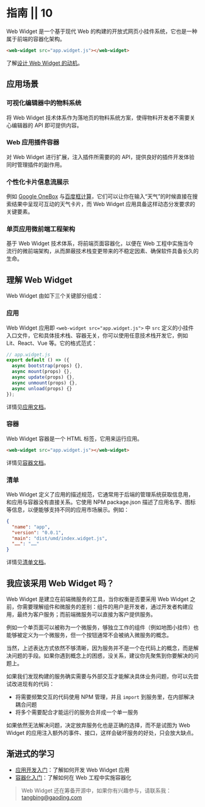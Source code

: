 # 指南 || 10

Web Widget 是一个基于现代 Web 的构建的开放式网页小挂件系统，它也是一种属于前端的容器化架构。

```html
<web-widget src="app.widget.js"></web-widget>
```

了解[设计 Web Widget 的动机](../discover/about.md)。

## 应用场景

### 可视化编辑器中的物料系统

将 Web Widget 技术体系作为落地页的物料系统方案，使得物料开发者不需要关心编辑器的 API 即可提供内容。

### Web 应用插件容器

对 Web Widget 进行扩展，注入插件所需要的的 API，提供良好的插件开发体验同时管理插件的副作用。

### 个性化卡片信息流展示

例如 [Google OneBox](https://en.ryte.com/wiki/Google_OneBox) 与[百度框计算](https://baike.baidu.com/item/%E6%A1%86%E8%AE%A1%E7%AE%97/9541258)，它们可以让你在输入“天气”的时候直接在搜索结果中呈现可互动的天气卡片，而 Web Widget 应用具备这样动态分发要求的关键要素。

### 单页应用微前端工程架构

基于 Web Widget 技术体系，将前端页面容器化，以便在 Web 工程中实施当今流行的微前端架构，从而屏蔽技术栈变更带来的不稳定因素、确保软件具备长久的生命。

## 理解 Web Widget

Web Widget 由如下三个关键部分组成：

### 应用

Web Widget 应用即 `<web-widget src="app.widget.js">` 中 `src` 定义的小挂件入口文件，它和具体技术栈、容器无关，你可以使用任意技术栈开发它，例如 Lit、React、Vue 等。它的格式范式：

```js
// app.widget.js
export default () => ({
  async bootstrap(props) {},
  async mount(props) {},
  async update(props) {},
  async unmount(props) {},
  async unload(props) {}
});
```

详情见[应用文档](../docs/application/overview.md)。

### 容器

Web Widget 容器是一个 HTML 标签，它用来运行应用。

```html
<web-widget src="app.widget.js"></web-widget>
```

详情见[容器文档](../docs/container/overview.md)。

### 清单

Web Widget 定义了应用的描述规范，它通常用于后端的管理系统获取信息用，和应用与容器没有直接关系。它使用 NPM package.json 描述了应用名字、图标等信息，以便能够支持不同的应用市场展示。例如：

```json
{
  "name": "app",
  "version": "0.0.1",
  "main": "dist/umd/index.widget.js",
  "……": "……"
}
```

详情见[清单文档](../docs/manifest/overview.md)。

## 我应该采用 Web Widget 吗？

Web Widget 是建立在前端微服务的工具，当你权衡是否要采用 Web Widget 之前，你需要理解组件和微服务的差别：组件的用户是开发者，通过开发者构建应用，最终为客户服务；而前端微服务可以直接为客户提供服务。

例如一个单页面可以被称为一个微服务，够独立工作的组件（例如地图小挂件）也能够被定义为一个微服务，但一个按钮通常不会被纳入微服务的概念。

当然，上述表达方式依然不够清晰，因为服务并不是一个在代码上的概念，而是解决问题的手段。如果你遇到概念上的困惑，没关系，建议你先聚焦到你要解决的问题上。

如果我们发现构建的服务确实需要与外部交互才能解决具体业务问题，你可以先尝试改进现有的代码：

* 将需要频繁交互的代码使用 NPM 管理，并且 `import` 到服务里，在内部解决耦合问题
* 将多个需要配合才能运行的服务合并成一个单一服务

如果依然无法解决问题，决定放弃服务化也是正确的选择，而不是试图为 Web Widget 的应用注入额外的事件、接口，这样会破坏服务的好处，只会放大缺点。

## 渐进式的学习

* [应用开发入门](./developing/getting-started.md)：了解如何开发 Web Widget 应用
* [容器化入门](./architecture/getting-started.md)：了解如何在 Web 工程中实施容器化

> Web Widget 还在筹备开源中，如果你有兴趣参与，请联系我：[tangbing@gaoding.com](mailto:tangbing@gaoding.com)